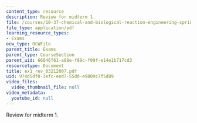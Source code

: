 ```yaml
---
content_type: resource
description: Review for midterm 1.
file: /courses/10-37-chemical-and-biological-reaction-engineering-spring-2007/974d5df83efceed755dde9809c7f5d89_ex1_rev_03212007.pdf
file_type: application/pdf
learning_resource_types:
- Exams
ocw_type: OCWFile
parent_title: Exams
parent_type: CourseSection
parent_uid: 66846f61-a88e-f89c-f09f-e14e1b717cd3
resourcetype: Document
title: ex1_rev_03212007.pdf
uid: 974d5df8-3efc-eed7-55dd-e9809c7f5d89
video_files:
  video_thumbnail_file: null
video_metadata:
  youtube_id: null
---
```

Review for midterm 1.

